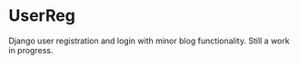 # UserReg
Django user registration and login with minor blog functionality. Still a work in progress.
